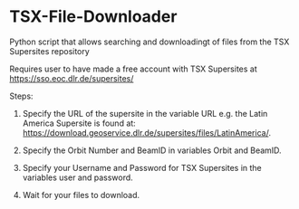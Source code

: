 # TSX-File-Downloader
Python script that allows searching and downloadingt of files from the TSX Supersites repository

Requires user to have made a free account with TSX Supersites at https://sso.eoc.dlr.de/supersites/

Steps: 

1. Specify the URL of the supersite in the variable URL e.g. the Latin America Supersite is found at: https://download.geoservice.dlr.de/supersites/files/LatinAmerica/.

2. Specify the Orbit Number and BeamID in variables Orbit and BeamID.

3. Specify your Username and Password for TSX Supersites in the variables user and password.

4. Wait for your files to download.
